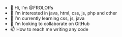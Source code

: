- 👋 Hi, I’m @FROLOffs
- 👀 I’m interested in java, html, css, js, php and other
- 🌱 I’m currently learning css, js, java
- 💞️ I’m looking to collaborate on GitHub
- 📫 How to reach me writing any code

<!---
FROLOffs/FROLOffs is a ✨ special ✨ repository because its `README.md` (this file) appears on your GitHub profile.
You can click the Preview link to take a look at your changes.
--->

